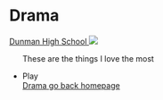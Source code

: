 <!DOCTYPE HTML>
<html>
<body>
<h1> Drama</h1>
<title>This is one of my interest </title>
<p>
 </p>
<a href ="www.dhs.sg"> Dunman High School  </a>
<img src="photo.jpg"/><ul>
<p>These are the things I love the most </p> 
<li>Play</li>
<a href="drama.html"> Drama</a
 
 
<a href ="index.html"> go back homepage  </a>

 

